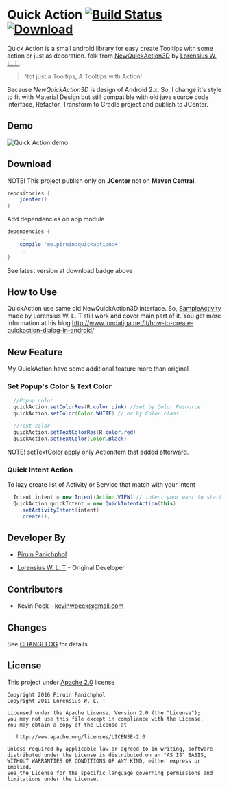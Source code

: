 # Quick Action [![Build Status](https://travis-ci.org/piruin/QuickAction.svg?branch=master)](https://travis-ci.org/piruin/QuickAction) [ ![Download](https://api.bintray.com/packages/blazei/maven/QuickAction/images/download.svg) ](https://bintray.com/blazei/maven/QuickAction/_latestVersion)

Quick Action is a small android library for easy create Tooltips with some action or
just as decoration. folk from [NewQuickAction3D](https://github.com/lorensiuswlt/NewQuickAction3D)
by [Lorensius W. L. T ](http://www.londatiga.net/).

> Not just a Tooltips, A Tooltips with Action!.

Because *NewQuickAction3D* is design of Android 2.x. So, I change it's style to fit with Material Design
but still compatible with old java source code interface, Refactor, Transform to Gradle project
and publish to JCenter.

## Demo

![Quick Action demo][demo]

## Download

NOTE! This project publish only on **JCenter** not on **Maven Central**.

```groovy
repositories {
    jcenter()
}
```

Add dependencies on app module

```groovy
dependencies {
    ...
    compile 'me.piruin:quickaction:+'
    ...
}
```
 See latest version at download badge above 

## How to Use

QuickAction use same old NewQuickAction3D interface. So, [SampleActivity](https://github.com/piruin/QuickAction/blob/master/quickaction-sample/src/main/java/me/piruin/quickaction/sample/SampleActivity.java)
made by Lorensius W. L. T still work and cover main part of it.
You get more information at his blog http://www.londatiga.net/it/how-to-create-quickaction-dialog-in-android/

## New Feature

My QuickAction have some additional feature more than original

### Set Popup's Color & Text Color

```java
  //Popup color
  quickAction.setColorRes(R.color.pink) //set by Color Resource
  quickAction.setColor(Color.WHITE) // or by Color class

  //Text color
  quickAction.setTextColorRes(R.color.red)
  quickAction.setTextColor(Color.Black)
```

NOTE! setTextColor apply only ActionItem that added afterward.

### Quick Intent Action

To lazy create list of Activity or Service that match with your Intent

```java
  Intent intent = new Intent(Action.VIEW) // intent your want to start
  QuickAction quickIntent = new QuickIntentAction(this)
    .setActivityIntent(intent)
    .create();
```

## Developer By

- [Piruin Panichphol](https://piruin.me)

- [Lorensius W. L. T](http://www.londatiga.net/) - Original Developer

## Contributors
- Kevin Peck - <kevinwpeck@gmail.com>

## Changes


See [CHANGELOG](https://github.com/lorensiuswlt/NewQuickAction3D/blob/master/CHANGELOG.md) for details

## License

This project under [Apache 2.0](http://www.apache.org/licenses/LICENSE-2.0) license

    Copyright 2016 Piruin Panichphol
    Copyright 2011 Lorensius W. L. T

    Licensed under the Apache License, Version 2.0 (the "License");
    you may not use this file except in compliance with the License.
    You may obtain a copy of the License at

       http://www.apache.org/licenses/LICENSE-2.0

    Unless required by applicable law or agreed to in writing, software
    distributed under the License is distributed on an "AS IS" BASIS,
    WITHOUT WARRANTIES OR CONDITIONS OF ANY KIND, either express or implied.
    See the License for the specific language governing permissions and
    limitations under the License.


[demo]: https://github.com/piruin/QuickAction/blob/master/asset/demo.gif "Demo gif"
